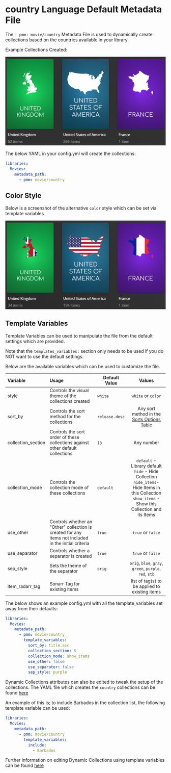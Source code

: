 # country Language Default Metadata File

The `- pmm: movie/country` Metadata File is used to dynamically create collections based on the countries available in your library.

Example Collections Created:

![](../images/country1.png)

The below YAML in your config.yml will create the collections:
```yaml
libraries:
  Movies:
    metadata_path:
      - pmm: movie/country
```
## Color Style
Below is a screenshot of the alternative `color` style which can be set via template variables

![](../images/country2.png)

## Template Variables
Template Variables can be used to manipulate the file from the default settings which are provided. 

Note that the `templates_variables:` section only needs to be used if you do NOT want to use the default settings.

Below are the available variables which can be used to customize the file.


| Variable           | Usage                                                                                                | Default Value  |                                                                             Values                                                                             |
|:-------------------|:-----------------------------------------------------------------------------------------------------|----------------|:--------------------------------------------------------------------------------------------------------------------------------------------------------------:|
| style              | Controls the visual theme of the collections created                                                 | `white`        |                                                                      `white` or `color`                                                                        |
| sort_by            | Controls the sort method for the collections                                                         | `release.desc` |                                                  Any sort method in the [Sorts Options Table](#sort-options)                                                   |
| collection_section | Controls the sort order of these collections against other default collections                       | `13`           |                                                                           Any number                                                                           |
| collection_mode    | Controls the collection mode of these collections                                                    | `default`      | `default` - Library default<br/>`hide` - Hide Collection<br/>`hide_items`- Hide Items in this Collection<br/>`show_items` - Show this Collection and its Items |
| use_other          | Controls whether an "Other" collection is created for any items not included in the initial criteria | `true`         |                                                                       `true` or `false`                                                                        |
| use_separator      | Controls whether a separator is created                                                              | `true`         |                                                                       `true` or `false`                                                                        |
| sep_style          | Sets the theme of the separator                                                                      | `orig`         |                                                    `orig`, `blue`, `gray`, `green`, `purple`, `red`, `stb`                                                     |
| item_radarr_tag    | Sonarr Tag for existing items                                                                        |                |                                                         list of tag(s) to be applied to existing items                                                         |

The below shows an example config.yml with all the template_variables set away from their defaults:

```yaml
libraries:
  Movies:
    metadata_path:
      - pmm: movie/country
        template_variables:
          sort_by: title.asc
          collection_section: 8
          collection_mode: show_items
          use_other: false
          use_separator: false
          sep_style: purple
```

Dynamic Collections attributes can also be edited to tweak the setup of the collections. The YAML file which creates the `country` collections can be found [here](https://github.com/meisnate12/Plex-Meta-Manager/blob/defaults/defaults/movie/country.yml)

An example of this is; to include Barbados in the collection list, the following template variable can be used:

```yaml
libraries:
  Movies:
    metadata_path:
      - pmm: movie/country
        template_variables:
          include:
            - Barbados
```

Further information on editing Dynamic Collections using template variables can be found [here](https://metamanager.wiki/en/latest/home/guides/defaults.html#customizing-configs)

